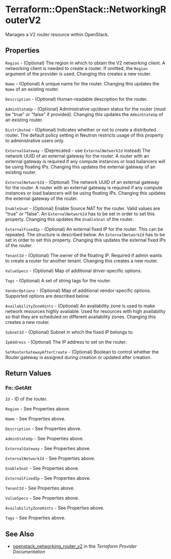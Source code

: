 # Terraform::OpenStack::NetworkingRouterV2

Manages a V2 router resource within OpenStack.

## Properties

`Region` - (Optional) The region in which to obtain the V2 networking client. A networking client is needed to create a router. If omitted, the `Region` argument of the provider is used. Changing this creates a new router.

`Name` - (Optional) A unique name for the router. Changing this updates the `Name` of an existing router.

`Description` - (Optional) Human-readable description for the router.

`AdminStateUp` - (Optional) Administrative up/down status for the router (must be "true" or "false" if provided). Changing this updates the `AdminStateUp` of an existing router.

`Distributed` - (Optional) Indicates whether or not to create a distributed router. The default policy setting in Neutron restricts usage of this property to administrative users only.

`ExternalGateway` - (Deprecated - use `ExternalNetworkId` instead) The network UUID of an external gateway for the router. A router with an external gateway is required if any compute instances or load balancers will be using floating IPs. Changing this updates the external gateway of an existing router.

`ExternalNetworkId` - (Optional) The network UUID of an external gateway for the router. A router with an external gateway is required if any compute instances or load balancers will be using floating IPs. Changing this updates the external gateway of the router.

`EnableSnat` - (Optional) Enable Source NAT for the router. Valid values are "true" or "false". An `ExternalNetworkId` has to be set in order to set this property. Changing this updates the `EnableSnat` of the router.

`ExternalFixedIp` - (Optional) An external fixed IP for the router. This can be repeated. The structure is described below. An `ExternalNetworkId` has to be set in order to set this property. Changing this updates the external fixed IPs of the router.

`TenantId` - (Optional) The owner of the floating IP. Required if admin wants to create a router for another tenant. Changing this creates a new router.

`ValueSpecs` - (Optional) Map of additional driver-specific options.

`Tags` - (Optional) A set of string tags for the router.

`VendorOptions` - (Optional) Map of additional vendor-specific options. Supported options are described below.

`AvailabilityZoneHints` -  (Optional) An availability zone is used to make network resources highly available. Used for resources with high availability so that they are scheduled on different availability zones. Changing this creates a new router.

`SubnetId` - (Optional) Subnet in which the fixed IP belongs to.

`IpAddress` - (Optional) The IP address to set on the router.

`SetRouterGatewayAfterCreate` - (Optional) Boolean to control whether the Router gateway is assigned during creation or updated after creation.


## Return Values

### Fn::GetAtt

`Id` - ID of the router.

`Region` - See Properties above.

`Name` - See Properties above.

`Description` - See Properties above.

`AdminStateUp` - See Properties above.

`ExternalGateway` - See Properties above.

`ExternalNetworkId` - See Properties above.

`EnableSnat` - See Properties above.

`ExternalFixedIp` - See Properties above.

`TenantId` - See Properties above.

`ValueSpecs` - See Properties above.

`AvailabilityZoneHints` - See Properties above.

`Tags` - See Properties above.

## See Also

* [openstack_networking_router_v2](https://www.terraform.io/docs/providers/openstack/r/networking_router_v2.html) in the _Terraform Provider Documentation_
